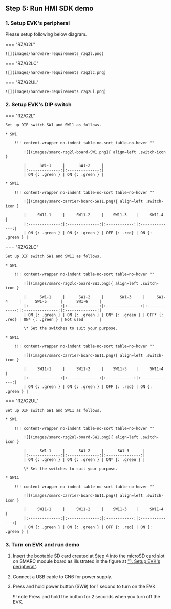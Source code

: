 ## Step 5: Run HMI SDK demo

### 1. Setup EVK's peripheral

Please setup following below diagram.

=== "RZ/G2L"

    ![](images/hardware-requirements_rzg2l.png)

=== "RZ/G2LC"

    ![](images/hardware-requirements_rzg2lc.png)

=== "RZ/G2UL"

    ![](images/hardware-requirements_rzg2ul.png)

### 2. Setup EVK's DIP switch

=== "RZ/G2L"

    Set up DIP switch SW1 and SW11 as follows.

    * SW1

        !!! content-wrapper no-indent table-no-sort table-no-hover ""

            ![](images/smarc-rzg2l-board-SW1.png){ align=left .switch-icon }

            |      SW1-1     |      SW1-2     |
            |:--------------:|:--------------:|
            | ON {: .green } | ON {: .green } |

    * SW11

        !!! content-wrapper no-indent table-no-sort table-no-hover ""

            ![](images/smarc-carrier-board-SW11.png){ align=left .switch-icon }

            |     SW11-1     |     SW11-2     |    SW11-3    |     SW11-4     |
            |:--------------:|:--------------:|:------------:|:--------------:|
            | ON {: .green } | ON {: .green } | OFF {: .red} | ON {: .green } |

=== "RZ/G2LC"

    Set up DIP switch SW1 and SW11 as follows.

    * SW1

        !!! content-wrapper no-indent table-no-sort table-no-hover ""

            ![](images/smarc-rzg2lc-board-SW1.png){ align=left .switch-icon }

            |      SW1-1     |      SW1-2     |       SW1-3     |     SW1-4     |      SW1-5      |      SW1-6     |
            |:--------------:|:--------------:|:---------------:|:-------------:|:---------------:|:--------------:|
            | ON {: .green } | ON {: .green } | ON* {: .green } | OFF* {: .red} | ON* {: .green } | Not used       |

            \* Set the switches to suit your purpose.

    * SW11

        !!! content-wrapper no-indent table-no-sort table-no-hover ""

            ![](images/smarc-carrier-board-SW11.png){ align=left .switch-icon }

            |     SW11-1     |     SW11-2     |    SW11-3    |     SW11-4     |
            |:--------------:|:--------------:|:------------:|:--------------:|
            | ON {: .green } | ON {: .green } | OFF {: .red} | ON {: .green } |

=== "RZ/G2UL"

    Set up DIP switch SW1 and SW11 as follows.

    * SW1

        !!! content-wrapper no-indent table-no-sort table-no-hover ""

            ![](images/smarc-rzg2ul-board-SW1.png){ align=left .switch-icon }

            |      SW1-1     |      SW1-2     |      SW1-3      |
            |:--------------:|:--------------:|:---------------:|
            | ON {: .green } | ON {: .green } | ON* {: .green } |

            \* Set the switches to suit your purpose.

    * SW11

        !!! content-wrapper no-indent table-no-sort table-no-hover ""

            ![](images/smarc-carrier-board-SW11.png){ align=left .switch-icon }

            |     SW11-1     |     SW11-2     |    SW11-3    |     SW11-4     |
            |:--------------:|:--------------:|:------------:|:--------------:|
            | ON {: .green } | ON {: .green } | OFF {: .red} | ON {: .green } |

### 3. Turn on EVK and run demo


1.  Insert the bootable SD card created at [Step 4](#step-4-prepare-hmi-sdk-sd-card-image-for-demo) into the microSD card slot on SMARC module board as illustrated in the figure at ["1. Setup EVK's peripheral"](#1-setup-evks-peripheral).
2.  Connect a USB cable to CN6 for power supply.
3.  Press and hold power button (SW9) for 1 second to turn on the EVK.

    !!! note
        Press and hold the button for 2 seconds when you turn off the EVK.
